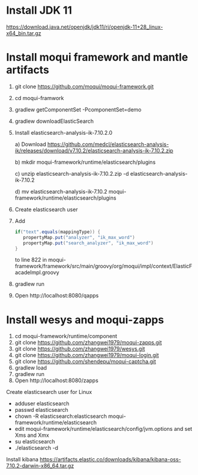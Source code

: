 # Install JDK 11
https://download.java.net/openjdk/jdk11/ri/openjdk-11+28_linux-x64_bin.tar.gz

# Install moqui framework and mantle artifacts

1. git clone https://github.com/moqui/moqui-framework.git
2. cd moqui-framwork
3. gradlew getComponentSet -PcomponentSet=demo
4. gradlew downloadElasticSearch
5. Install elasticsearch-analysis-ik-7.10.2.0 
   
   a) Download https://github.com/medcl/elasticsearch-analysis-ik/releases/download/v7.10.2/elasticsearch-analysis-ik-7.10.2.zip
      
   b) mkdir moqui-framework/runtime/elasticsearch/plugins

   c) unzip elasticsearch-analysis-ik-7.10.2.zip -d elasticsearch-analysis-ik-7.10.2
   
   d) mv elasticsearch-analysis-ik-7.10.2 moqui-framework/runtime/elasticsearch/plugins

8. Create elasticsearch user
9. Add
   ```java
   if("text".equals(mappingType)) {
      propertyMap.put("analyzer", "ik_max_word")
      propertyMap.put("search_analyzer", "ik_max_word")
   }
   ````
   
   to line 822 in moqui-framework/framework/src/main/groovy/org/moqui/impl/context/ElasticFacadeImpl.groovy
10. gradlew run
11. Open http://localhost:8080/qapps

# Install wesys and moqui-zapps

1. cd moqui-framework/runtime/component
2. git clone https://github.com/zhangwei1979/moqui-zapps.git
3. git clone https://github.com/zhangwei1979/wesys.git
4. git clone https://github.com/zhangwei1979/moqui-login.git
5. git clone https://github.com/shendepu/moqui-captcha.git
6. gradlew load
7. gradlew run
8. Open http://localhost:8080/zapps

Create elasticsearch user for Linux

* adduser elasticsearch
* passwd elasticsearch
* chown -R elasticsearch:elasticsearch moqui-framework/runtime/elasticsearch
* edit moqui-framework/runtime/elasticsearch/config/jvm.options and set Xms and Xmx
* su elasticsearch
* ./elasticsearch -d

Install kibana
https://artifacts.elastic.co/downloads/kibana/kibana-oss-7.10.2-darwin-x86_64.tar.gz

